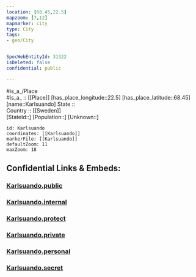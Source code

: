 ```yaml
---
location: [68.45,22.5] 
mapzoom: [7,12] 
mapmarker: city 
type: City
tags:
- geo/City


SpocWebEntityId: 31322
isDeleted: false
confidential: public

---
```

#is_a_/Place  
#is_a_ :: [[Place]] 
[has_place_longitude::22.5] 
[has_place_latitude::68.45] 
[name::Karlsuando] 
State ::  
Country :: [[Sweden]]  
[StateId::] 
[Population::] 
[Unknown::] 


```leaflet
id: Karlsuando
coordinates: [[Karlsuando]] 
markerFile: [[Karlsuando]] 
defaultZoom: 11 
maxZoom: 18
```


## Confidential Links & Embeds: 

### [Karlsuando.public](/_public/\Earth\Continent\Europe\Europe~North\Finland\Provinces~Finland\Lapland\CityKarlsuando.public.md) 

### [Karlsuando.internal](/_internal/\Earth\Continent\Europe\Europe~North\Finland\Provinces~Finland\Lapland\CityKarlsuando.internal.md) 

### [Karlsuando.protect](/_protect/\Earth\Continent\Europe\Europe~North\Finland\Provinces~Finland\Lapland\CityKarlsuando.protect.md) 

### [Karlsuando.private](/_private/\Earth\Continent\Europe\Europe~North\Finland\Provinces~Finland\Lapland\CityKarlsuando.private.md) 

### [Karlsuando.personal](/_personal/\Earth\Continent\Europe\Europe~North\Finland\Provinces~Finland\Lapland\CityKarlsuando.personal.md) 

### [Karlsuando.secret](/_secret/\Earth\Continent\Europe\Europe~North\Finland\Provinces~Finland\Lapland\CityKarlsuando.secret.md)

